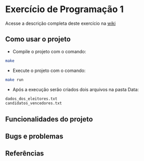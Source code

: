 # Exercício de Programação 1

Acesse a descrição completa deste exercício na [wiki](https://gitlab.com/oofga/eps_2018_2/ep1/wikis/Descricao)

## Como usar o projeto

* Compile o projeto com o comando:

```sh
make
```

* Execute o projeto com o comando:

```sh
make run
```

* Após a execução serão criados dois arquivos na pasta Data:
```sh
dados_dos_eleitores.txt
candidatos_vencedores.txt
```

## Funcionalidades do projeto

## Bugs e problemas

## Referências
